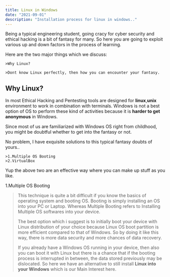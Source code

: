 ```yaml
---
title: Linux in Windows
date: "2021-09-01"
description: "Installation process for linux in windows.."
---
```


Being a typical engineering student, going cracy for cyber security and ethical hacking is a bit of fantasy for many. So here you are going to exploit various up and down factors in the process of learning.

Here are the two major things which we discuss:

    >Why Linux?

    >Dont know Linux perfectly, then how you can encounter your fantasy.

## Why Linux?

In most Ethical Hacking and Pentesting tools are designed for **linux**,**unix** environment to work in combination with terminals.
Windows is not a best option of OS to perform these kind of activities because it is **harder to get anonymous** in Windows.

Since most of us are familiarized with Windows OS right from childhood, you might be doubtful whether to get into the fantasy or not.

No problem, I have exquisite solutions to this typical fantasy doubts of yours..

    >1.Multiple OS Booting
    >2.VirtualBox

Yup the above two are an effective way where you can make up stuff as you like.

1.Multiple OS Booting

> This technique is quite a bit difficult if you know the basics of operating system and booting OS. Booting is simply installing an OS into your PC or Laptop. Whereas Multiple Booting refers to Installing Multiple OS softwares into your device.
>
> The best option which i suggest is to initially boot your device with Linux distribution of your choice because Linux OS boot partition is more efficient compared to that of Windows. So by doing it like this way, there is more data security and more chances of data recovery.
>
> If you already have a Windows OS running in your device, then also you can boot it with Linux but there is a chance that if the booting process is interrupted in between, the data stored previously may be dislocated. So here we have an alternative to still install **Linux into your Windows** which is our Main Interest here.
